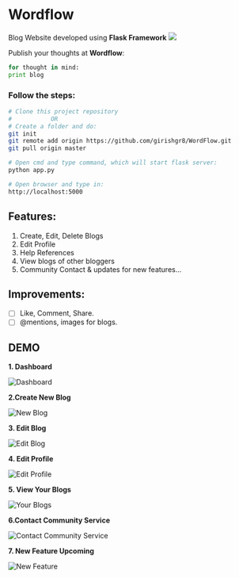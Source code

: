 # Wordflow
Blog Website developed using **Flask Framework**
![](https://img.shields.io/github/license/girishgr8/WordFlow)

Publish your thoughts at **Wordflow**:

```python
for thought in mind:
print blog
```

### Follow the steps:
```bash
# Clone this project repository
#           OR
# Create a folder and do: 
git init
git remote add origin https://github.com/girishgr8/WordFlow.git
git pull origin master

# Open cmd and type command, which will start flask server:
python app.py

# Open browser and type in: 
http://localhost:5000
```
 
## Features:
1.  Create, Edit, Delete Blogs
2. Edit Profile
3. Help References
4. View blogs of other bloggers
5. Community Contact & updates for new features...

## Improvements:
- [ ] Like, Comment, Share.
- [ ] @mentions, images for blogs.

## DEMO
**1. Dashboard**

![Dashboard](https://github.com/girishgr8/WordFlow/blob/master/static/images/demos/1.PNG)

**2.Create New Blog**

![New Blog](https://github.com/girishgr8/WordFlow/blob/master/static/images/demos/5.PNG)

**3. Edit Blog**

![Edit Blog](https://github.com/girishgr8/WordFlow/blob/master/static/images/demos/4.PNG)

**4. Edit Profile**

![Edit Profile](https://github.com/girishgr8/WordFlow/blob/master/static/images/demos/3.PNG)

**5. View Your Blogs**

![Your Blogs](https://github.com/girishgr8/WordFlow/blob/master/static/images/demos/2.PNG)

**6.Contact Community Service**

![Contact Community Service](https://github.com/girishgr8/WordFlow/blob/master/static/images/demos/6.PNG)

**7. New Feature Upcoming**

![New Feature](https://github.com/girishgr8/WordFlow/blob/master/static/images/demos/7.PNG)







